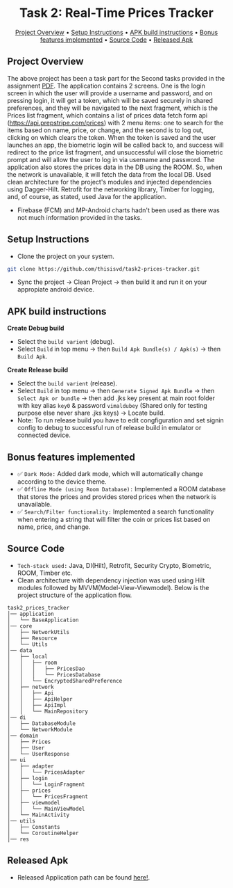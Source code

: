 <h1 align="center">
  <br>
  Task 2: Real-Time Prices Tracker
  <br>
</h1>

<p align="center">
 <a href="#project-overview">Project Overview</a> •
 <a href="#setup-instructions">Setup Instructions</a> •
 <a href="#apk-build-instructions">APK build instructions</a> •
 <a href="#bonus-features-implemented">Bonus features implemented</a> •
 <a href="#source-code">Source Code</a> •
 <a href="#released-apk">Released Apk</a>
</p>

## Project Overview
The above project has been a task part for the Second tasks provided in the assignment [PDF](https://github.com/thisisvd/task1-api-transactions/blob/master/support/Android%20Development%20Assessment%20Tasks.pdf). The application contains 2 screens. One is the login screen in which the user will provide a username and password, and on pressing login, it will get a token, which will be saved securely in shared preferences, and they will be navigated to the next fragment, which is the Prices list fragment, which contains a list of prices data fetch form api (https://api.prepstripe.com/prices) with 2 menu items: one to search for the items based  on name, price, or change, and the second is to log out, clicking on which clears the token. When the token is saved and the user launches an app, the biometric login will be called back to, and success will redirect to the price list fragment, and unsuccessful will close the biometric prompt and will allow the user to log in via username and password. The application also stores the prices data in the DB using the ROOM. So, when the network is unavailable, it will fetch the data from the local DB. Used clean architecture for the project's modules and injected dependencies using Dagger-Hilt. Retrofit for the networking library, Timber for logging, and, of course, as stated, used Java for the application.

- Firebase (FCM) and MP-Android charts hadn't been used as there was not much information provided in the tasks.

## Setup Instructions

 - Clone the project on your system.
```bash
git clone https://github.com/thisisvd/task2-prices-tracker.git
```
- Sync the project -> Clean Project -> then build it and run it on your appropiate android device.

## APK build instructions
**Create Debug build**
 - Select the `build varient` (debug).
 - Select `Build` in top menu -> then `Build Apk Bundle(s) / Apk(s)` -> then `Build Apk`.
   
**Create Release build**
 - Select the `build varient` (release).
 - Select `Build` in top menu -> then `Generate Signed Apk Bundle` -> then `Select Apk or bundle` -> then add .jks key present at main root folder with key alias `key0` & password `vimaldubey` (Shared only for testing purpose else never share .jks keys) -> Locate build.
 - Note: To run release build you have to edit congfiguration and set signin config to debug to successful run of release build in emulator or connected device. 

## Bonus features implemented
- ✅ `Dark Mode:` Added dark mode, which will automatically change according to the device theme.
- ✅ `Offline Mode (using Room Database):` Implemented a ROOM database that stores the prices and provides stored prices when the network is unavailable.
- ✅ `Search/Filter functionality:` Implemented a search functionality when entering a string that will filter the coin or prices list based on name, price, and change.
  
## Source Code
- `Tech-stack used:` Java, DI(Hilt), Retrofit, Security Crypto, Biometric, ROOM, Timber etc. 
- Clean architecture with dependency injection was used using Hilt modules followed by MVVM(Model-View-Viewmodel). Below is the project structure of the application flow.
```
task2_prices_tracker
│── application
│   └── BaseApplication
│── core
│   ├── NetworkUtils
│   ├── Resource
│   └── Utils
│── data
│   ├── local
│   │   ├── room
│   │   │   ├── PricesDao
│   │   │   └── PricesDatabase
│   │   └── EncryptedSharedPreference
│   ├── network
│   │   ├── Api
│   │   ├── ApiHelper
│   │   ├── ApiImpl
│   │   └── MainRepository
│── di
│   ├── DatabaseModule
│   └── NetworkModule
│── domain
│   ├── Prices
│   ├── User
│   └── UserResponse
│── ui
│   ├── adapter
│   │   └── PricesAdapter
│   ├── login
│   │   └── LoginFragment
│   ├── prices
│   │   └── PricesFragment
│   ├── viewmodel
│   │   └── MainViewModel
│   └── MainActivity
│── utils
│   ├── Constants
│   └── CoroutineHelper
│── res
```

## Released Apk
- Released Application path can be found [here!](https://github.com/thisisvd/task2-prices-tracker/tree/master/app/release).
